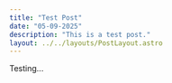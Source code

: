 ```yaml
---
title: "Test Post"
date: "05-09-2025"
description: "This is a test post."
layout: ../../layouts/PostLayout.astro
---
```


Testing...
